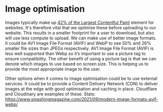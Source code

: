 # Image optimisation

Images typically make up [42% of the Largest Contentful Paint](https://paulcalvano.com/2021-06-07-lcp-httparchive/) element for websites. It's therefore vital that we optimise these before uploading to our website. This results in a smaller footprint for a user to download, but also will use less compute to upload. We can make use of better image formats. It could be AV1 Image File Format (AVIF) and WebP to see 50% and 26% smaller file sizes than JPEGs respectively. AV1 Image File Format (AVIF) is less well supported than Webp so it’s important to use a picture tag to ensure compatibility. The other benefit of using a picture tag is that we can denote which images to use based on screen size. This is helping us to provide the most appropriate image to the user.

Other options when it comes to image optimisation could be to use external services. It could be to provide a Content Delivery Network (CDN) to deliver images at the edge with good optimisation and caching in place. Cloudflare and Cloudinary are examples of these.
Stats: https://www.smashingmagazine.com/2021/09/modern-image-formats-avif-webp/ 